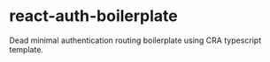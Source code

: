 # react-auth-boilerplate

Dead minimal authentication routing boilerplate using CRA typescript template.
